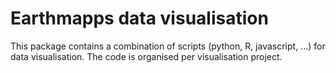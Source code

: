 # Earthmapps data visualisation
This package contains a combination of scripts (python, R, javascript, ...) for data visualisation. The code is organised per visualisation project.
